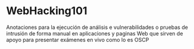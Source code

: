 # WebHacking101
Anotaciones para la ejecución de análisis e vulnerabilidades o pruebas de intrusión de forma manual en aplicaciones y paginas Web que sirven de apoyo para presentar exámenes en vivo como lo es OSCP
